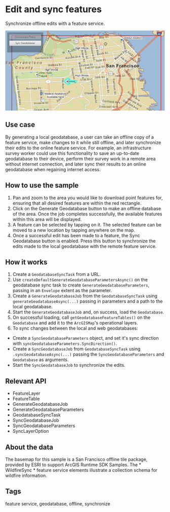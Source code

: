 # Edit and sync features

Synchronize offline edits with a feature service.

![](EditAndSyncFeatures.png)

## Use case

By generating a local geodatabase, a user can take an offline copy of a feature service, make changes to it while still offline, and later synchronize their edits to the online feature service. For example, an infrastructure survey worker could use this functionality to save an up-to-date geodatabase to their device, perform their survey work in a remote area without internet connection, and later sync their results to an online geodatabase when regaining internet access.

## How to use the sample

1.  Pan and zoom to the area you would like to download point features for, ensuring that all desired features are within the red rectangle.
2.  Click on the Generate Geodatabase button to make an offline database of the area. Once the job completes successfully, the available features within this area will be displayed.
3.  A feature can be selected by tapping on it. The selected feature can be moved to a new location by tapping anywhere on the map.
4.  Once a successful edit has been made to a feature, the Sync Geodatabase button is enabled. Press this button to synchronize the edits made to the local geodatabase with the remote feature service.

## How it works

1.  Create a `GeodatabaseSyncTask` from a URL.
2.  Use `createDefaultGenerateGeodatabaseParametersAsync()` on the geodatabase sync task to create `GenerateGeodatabaseParameters`, passing in an `Envelope` extent as the parameter.
3.  Create a `GenerateGeodatabaseJob` from the `GeodatabaseSyncTask` using `generateGeodatabaseAsync(...)` passing in parameters and a path to the local geodatabase.
4.  Start the `GenerateGeodatabaseJob` and, on success, load the `Geodatabase`.
5.  On successful loading, call `getGeodatabaseFeatureTables()` on the `Geodatabase` and add it to the `ArcGISMap`'s operational layers.
6.  To sync changes between the local and web geodatabases:

*   Create a `SyncGeodatabaseParameters` object, and set it's sync direction with `syncGeodatabaseParameters.SyncDirection()`.
*   Create a `SyncGeodatabaseJob` from `GeodatabaseSyncTask` using `.syncGeodatabaseAsync(...)` passing the `SyncGeodatabaseParameters` and `Geodatabase` as arguments.
*   Start the `SyncGeodatabaseJob` to synchronize the edits.

## Relevant API

*   FeatureLayer
*   FeatureTable
*   GenerateGeodatabaseJob
*   GenerateGeodatabaseParameters
*   GeodatabaseSyncTask
*   SyncGeodatabaseJob
*   SyncGeodatabaseParameters
*   SyncLayerOption

## About the data

The basemap for this sample is a San Francisco offline tile package, provided by ESRI to support ArcGIS Runtime SDK Samples. The *   WildfireSync *   feature service elements illustrate a collection schema for wildfire information.

## Tags

feature service, geodatabase, offline, synchronize

